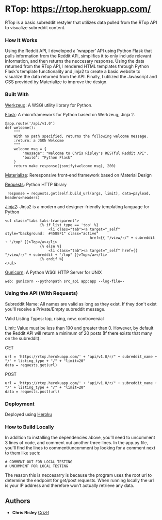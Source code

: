 # RTop: https://rtop.herokuapp.com/

RTop is a basic subreddit restyler that utilizes data pulled from the RTop API to visualize subreddit content.

### How It Works

Using the Reddit API, I developed a 'wrapper' API using Python Flask that pulls information from the Reddit API, simplifies it to only include relevant information, and then returns the neccesary response. Using the data returned from the RTop API, I rendered HTML templates through Python Flask's template functionality and jinja2 to create a basic website to visualize the data returned from the API. Finally, I utilized the Javascript and CSS provided by Materialize to improve the design.

### Built With

[Werkzeug](http://werkzeug.pocoo.org/): A WSGI utility library for Python.

[Flask](http://flask.pocoo.org/): A microframework for Python based on Werkzeug, Jinja 2.
```
@app.route('/api/v1.0')
def welcome():
    """
    With no path specified, returns the following welcome message.
    :return: a JSON Welcome
    """
    welcome_msg = {
        "message": "Welcome to Chris Risley's RESTful Reddit API",
        "build": "Python Flask"
    }
    return make_response(jsonify(welcome_msg), 200)
 ```
 
[Materialize](http://materializecss.com/): Reresponsive front-end framework based on Material Design

[Requests](http://docs.python-requests.org/en/master/): Python HTTP library
```
 response = requests.get(self.build_url(args, limit), data=payload, headers=headers)
```
[Jinja2](http://jinja.pocoo.org/docs/2.10/): Jinja2 is a modern and designer-friendly templating language for Python
```
<ul class="tabs tabs-transparent">
                {% if list_type == 'top' %}
                    <li class="tab"><a target="_self" style="background:  #4588F1" class="active"
                                       href={{ "/view/r/" + subreddit + "/top" }}>Top</a></li>
                {% else %}
                    <li class="tab"><a target="_self" href={{ "/view/r/" + subreddit + "/top" }}>Top</a></li>
                {% endif %}
</ul>
```
[Gunicorn](http://gunicorn.org/): A Python WSGI HTTP Server for UNIX

```
web: gunicorn --pythonpath src_api app:app --log-file=-
```

### Using the API (With Requests)

Subreddit Name: All names are valid as long as they exist. If they don't exist you'll receive a Private/Empty subreddit message.

Valid Listing Types: top, rising, new, controversial

Limit: Value must be less than 100 and greater than 0. However, by default the Reddit API will return a minimum of 20 posts (If there exists that many on the subreddit).

GET
```
url = 'https://rtop.herokuapp.com/' + "api/v1.0/r/" + subreddit_name + "/" + listing_type + "/" + "limit=20"
data = requests.get(url)
```
POST
```
url = 'https://rtop.herokuapp.com/' + "api/v1.0/r/" + subreddit_name + "/" + listing_type + "/" + "limit=20"
data = requests.post(url)
```

### Deployment

Deployed using [Heroku](www.heroku.com)

### How to Build Locally

In addition to installing the dependencies above, you'll need to uncomment 3 lines of code, and comment out another three lines. In the app.py file, you'll find the lines to comment/uncomment by looking for a comment next to them like such:
```
# COMMENT OUT FOR LOCAL TESTING
# UNCOMMENT FOR LOCAL TESTING
```
The reason this is neccesarry is because the program uses the root url to determine the endpoint for get/post requests. When running locally the url is your IP address and therefore won't actually retrieve any data.

## Authors

* **Chris Risley** [CrizR](https://github.com/CrizR)
